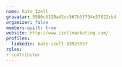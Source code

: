 ```yaml
---
name: Kate Izell
gravatar: 5560c6328a43ec567b3f734e57622cb4
organizer: false
members-quilt: true
website: http://www.izellmarketing.com/
profiles:
  linkedin: kate-izell-83923957
roles:
- contributor
---
```

